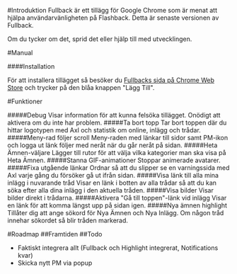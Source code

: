 #Introduktion
Fullback är ett tillägg för Google Chrome som är menat att hjälpa användarvänligheten på Flashback. Detta är senaste versionen av Fullback. 

Om du tycker om det, sprid det eller hjälp till med utvecklingen.

#Manual

####Installation

För att installera tillägget så besöker du [Fullbacks sida på Chrome Web Store](https://chrome.google.com/webstore/detail/ibeibfacbbjlhcpeoofjhmmhbnldnpgn?hl=sv) och trycker på den blåa knappen "Lägg Till".

#Funktioner

#####Debug
Visar information för att kunna felsöka tillägget. Onödigt att aktivera om du inte har problem.
#####Ta bort topp
Tar bort toppen där du hittar logotypen med Axl och statistik om online, inlägg och trådar.
#####Meny-rad följer scroll
Meny-raden med länkar till sidor samt PM-ikon och logga ut länk följer med neråt när du går neråt på sidan.
#####Heta Ämnen-väljare
Lägger till rutor för att välja vilka kategorier man ska visa på Heta Ämnen.
#####Stanna GIF-animationer
Stoppar animerade avatarer.
#####Fixa utgående länkar
Ordnar så att du slipper se en varningssida med Axl varje gång du försöker gå ut ifrån sidan.
#####Visa länk till alla mina inlägg i nuvarande tråd
Visar en länk i botten av alla trådar så att du kan söka efter alla dina inlägg i den aktuella tråden.
#####Visa bilder
Visar bilder direkt i trådarna.
#####Aktivera "Gå till toppen"-länk vid inlägg
Visar en länk för att komma längst upp på sidan igen.
#####Nya ämnen highlight
Tillåter dig att ange sökord för Nya Ämnen och Nya Inlägg. Om någon tråd innehar sökordet så blir tråden markerad.

#Roadmap
##Framtiden
##Todo
* Faktiskt integrera allt (Fullback och Highlight integrerat, Notifications kvar)
* Skicka nytt PM via popup
